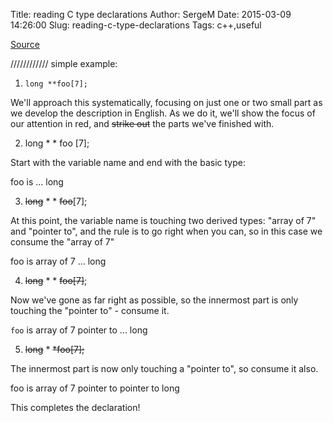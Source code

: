 Title: reading C type declarations
Author: SergeM
Date: 2015-03-09 14:26:00
Slug: reading-c-type-declarations
Tags: c++,useful

[Source](http://www.unixwiz.net/techtips/reading-cdecl.html)

////////////
simple example:


1. `long **foo[7];`

  We'll approach this systematically, focusing on just one or two small part as we develop the description in English. As we do it, we'll show the focus of our attention in red, and <strike>strike out</strike> the parts we've finished with.



2. long * * foo [7];

  Start with the variable name and end with the basic type: 

  foo is ... long 


3. <strike>long</strike> * * <strike>foo</strike>[7];
  
  At this point, the variable name is touching two derived types: "array of 7" and "pointer to", and the rule is to go right when you can, so in this case we consume the "array of 7" 

  foo is array of 7 ... long 


4. <strike>long</strike> * * <strike>foo[7]</strike>;
  
  Now we've gone as far right as possible, so the innermost part is only touching the "pointer to" - consume it. 

  `foo` is array of 7 pointer to ... long 


5. <strike>long</strike> * <strike>*foo[7];</strike>

  The innermost part is now only touching a "pointer to", so consume it also. 

  foo is array of 7 pointer to pointer to long 



This completes the declaration! 
